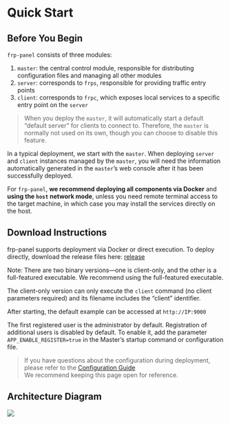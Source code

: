 # Quick Start

## Before You Begin

`frp-panel` consists of three modules:

1. `master`: the central control module, responsible for distributing configuration files and managing all other modules  
2. `server`: corresponds to `frps`, responsible for providing traffic entry points  
3. `client`: corresponds to `frpc`, which exposes local services to a specific entry point on the `server`  

> When you deploy the `master`, it will automatically start a default “default server” for clients to connect to. Therefore, the `master` is normally not used on its own, though you can choose to disable this feature.

In a typical deployment, we start with the `master`. When deploying `server` and `client` instances managed by the `master`, you will need the information automatically generated in the `master`’s web console after it has been successfully deployed.

For `frp-panel`, **we recommend deploying all components via Docker** and **using the `host` network mode**, unless you need remote terminal access to the target machine, in which case you may install the services directly on the host.

## Download Instructions

frp-panel supports deployment via Docker or direct execution. To deploy directly, download the release files here: [release](https://github.com/VaalaCat/frp-panel/releases)

Note: There are two binary versions—one is client-only, and the other is a full-featured executable. We recommend using the full-featured executable.

The client-only version can only execute the `client` command (no client parameters required) and its filename includes the “client” identifier.

After starting, the default example can be accessed at `http://IP:9000`

The first registered user is the administrator by default. Registration of additional users is disabled by default. To enable it, add the parameter `APP_ENABLE_REGISTER=true` in the Master’s startup command or configuration file.

> If you have questions about the configuration during deployment, please refer to the [Configuration Guide](./all-configs.md)  
> We recommend keeping this page open for reference.

## Architecture Diagram

![](../public/images/arch.svg)